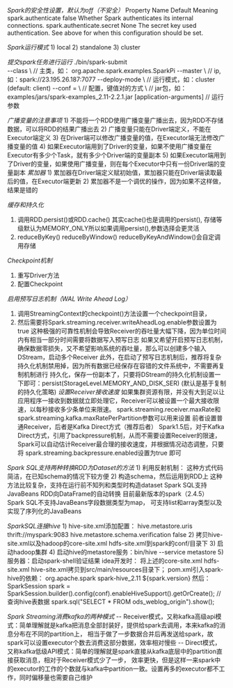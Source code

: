 *Spark的安全性设置，默认为off（不安全）*
    Property Name	Default	Meaning
    spark.authenticate	false	Whether Spark authenticates its internal connections.
    spark.authenticate.secret	None	The secret key used authentication. See above for when this configuration should be set.

*Spark运行模式*
    1) local
    2) standalone
    3) cluster

*提交spark任务进行运行*
    ./bin/spark-submit \
      --class <main-class> \  // 主类，如： org.apache.spark.examples.SparkPi
      --master <master-url> \ // ip,如：spark://23.195.26.187:7077
      --deploy-mode <deploy-mode> \   // 运行模式，如：cluster  (default: client)
      --conf <key>=<value> \  // 配置，键值对的方式
      <application-jar> \     // jar包，如：examples/jars/spark-examples_2.11-2.2.1.jar
      [application-arguments] // 运行参数

*广播变量的注意事项*
    1) 不能将一个RDD使用广播变量广播出去，因为RDD不存储数据，可以将RDD的结果广播出去
    2) 广播变量只能在Driver端定义，不能在Executor端定义
    3) 在Driver端可以修改广播变量的值，在Executor端无法修改广播变量的值
    4) 如果Executor端用到了Driver的变量，如果不使用广播变量在Executor有多少个Task，就有多少个Driver端的变量副本
    5) 如果Executor端用到了Driver的变量，如果使用广播变量，则在每个Executor中只有一份Driver端的变量副本
*累加器*
    1) 累加器在Driver端定义赋初始值，累加器只能在Driver端读取最后的值，在Executor端更新
    2) 累加器不是一个调优的操作，因为如果不这样做，结果是错的

*缓存和持久化*
   1) 调用RDD.persist()或RDD.cache() 其实cache()也是调用的persist(),
      存储等级默认为MEMORY_ONLY所以如果调用persist(),参数选择会更灵活
   2) reduceByKey() reduceByWindow() reduceByKeyAndWindow()会自定调用存储

*Checkpoint机制*
   1) 重写Driver方法
   2) 配置Checkpoint

*启用预写日志机制（WAL Write Ahead Log）*
   1) 调用StreamingContext的checkpoint()方法设置一个checkpoint目录，
   2) 然后需要将Spark.streaming.receiver.writeAheadLog.enable参数设置为true
   这种极强的可靠性机制会导致Receiver的吞吐量大幅下降，因为单位时间内有相当一部分时间需要将数据写入预写日志
   如果又希望开启预写日志机制，确保数据零损失，又不希望影响系统的吞吐量，那么可以创建多个输入DStream，启动多个Receiver
   此外，在启动了预写日志机制后，推荐将复杂持久化机制禁用掉，因为所有数据已经保存在容错的文件系统中，不需要再复制机制进行
   持久化，保存一份副本了，只要将DStream的持久化机制设置一下即可：persist(StorageLevel.MEMORY_AND_DISK_SER)
   (默认是基于复制的持久化策略)
*设置Receiver接收速度*
   如果集群资源有限，并没有大到足以让应用程序一接收到数据就立即处理它，Receiver可以被设置一个最大接收限速，以每秒接收多少条单位来限速。
   spark.streaming.receiver.maxRate和spark.streaming.kafka.maxRatePerPartition参数可以用来设置
   前者设置普通Receiver，后者是Kafka Direct方式（推荐后者）
   Spark1.5后，对于Kafka Direct方式，引用了backpressure机制，从而不需要设置Receiver的限速，
   Spark可以自动估计Receiver最合理的接收速度，并根据情况动态调整，只要将
   spark.streaming.backpressure.enabled设置为true
   即可

*Spark SQL支持两种转换RDD为Dataset的方法*
    1) 利用反射机制：
        这种方式代码简洁，在已知schema的情况下较方便
    2) 构造schema，然后运用到RDD上
        这种方法比较复杂，支持在运行前不知列和类型时构造dataset
    Spark SQL支持JavaBeans RDD向DataFrame的自动转换
    目前最新版本的spark（2.4.5） Spark SQL不支持JavaBeans字段数据类型为map， 可支持list和array类型以及实现了序列化的JavaBeans

*SparkSQL连接hive*
    1) hive-site.xml添加配置：
        <property>
          <name>hive.metastore.uris</name>
          <value>thrift://myspark:9083</value>
        </property>
        <property>
          <name>hive.metastore.schema.verification</name>
          <value>false</value>
        </property>
    2) 拷贝hive-site.xml以及hadoop的core-site.xml hdfs-site.xml到spark的conf/目录下
    3) 启动hadoop集群
    4) 启动hive的metastore服务：bin/hive --service metastore
    5) 服务器：启动spark-shell验证结果
       idea开发时：
           将上述的core-site.xml hdfs-site.xml hive-site.xml拷贝到src/main/resources目录下；
           pom.xml引入spark-hive的依赖：
                   <dependency>
                       <groupId>org.apache.spark</groupId>
                       <artifactId>spark-hive_2.11</artifactId>
                       <version>${spark.version}</version>
                   </dependency>
       然后：
           SparkSession spark = SparkSession.builder().config(conf).enableHiveSupport().getOrCreate();
           // 查询hive表数据
           spark.sql("SELECT * FROM ods_weblog_origin").show();
		   
*Spark Streaming消费kafka的两种模式*
    -- Receiver模式，又称kafka高级api模式：简单理解就是kafka把消息全部封装好，提供给spark去调用，本来kafka的消息分布在不同的partition上，
	    相当于做了一步数据合并后再发送给spark，故spark可以设置executor个数去消费这部分数据，效率相对慢些
	-- Direct模式，又称kafka低级API模式：简单的理解就是spark直接从kafka底层中的partition直接获取消息，相对于Receiver模式少了一步，
	    效率更快，但是这样一来spark中的executor的工作的个数就与kafka中partition一致。设置再多的executor都不工作，同时偏移量也需要自己维护